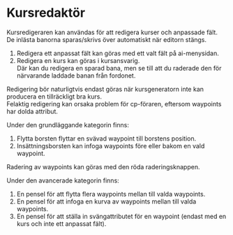 # Kursredaktör

  
Kursredigeraren kan användas för att redigera kurser och anpassade fält.  
De inlästa banorna sparas/skrivs över automatiskt när editorn stängs.  
  
1) Redigera ett anpassat fält kan göras med ett valt fält på ai-menysidan.  
2) Redigera en kurs kan göras i kursansvarig.  
    Där kan du redigera en sparad bana, men se till att du raderade den för närvarande laddade banan från fordonet.  
  
Redigering bör naturligtvis endast göras när kursgeneratorn inte kan producera en tillräckligt bra kurs.  
Felaktig redigering kan orsaka problem för cp-föraren, eftersom waypoints har dolda attribut.  


  
Under den grundläggande kategorin finns:  
1) Flytta borsten flyttar en svävad waypoint till borstens position.  
2) Insättningsborsten kan infoga waypoints före eller bakom en vald waypoint.  
  
Radering av waypoints kan göras med den röda raderingsknappen.  


  
Under den avancerade kategorin finns:  
1) En pensel för att flytta flera waypoints mellan till valda waypoints.  
2) En pensel för att infoga en kurva av waypoints mellan till valda waypoints.  
3) En pensel för att ställa in svängattributet för en waypoint (endast med en kurs och inte ett anpassat fält).  


